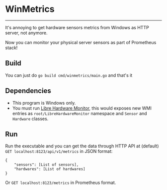 # WinMetrics
---
It's annoying to get hardware sensors metrics from Windows as HTTP server, not anymore.

Now you can monitor your physical server sensors as part of Prometheus stack!

## Build

You can just do `go build cmd/winmetrics/main.go` and that's it

## Dependencies

- This program is Windows only.
- You must run [Libre Hardware Monitor](https://github.com/LibreHardwareMonitor/LibreHardwareMonitor), this would exposes new WMI entries as `root/LibreHardwareMonitor` namespace and `Sensor` and `Hardware` classes.

## Run

Run the executable and you can get the data through HTTP API at (default) `GET localhost:8123/api/v1/metrics` in JSON format:

```
{
    "sensors": [List of sensors],
    "hardwares": [List of hardwares]
}
```

Or `GET localhost:8123/metrics` in Prometheus format.
